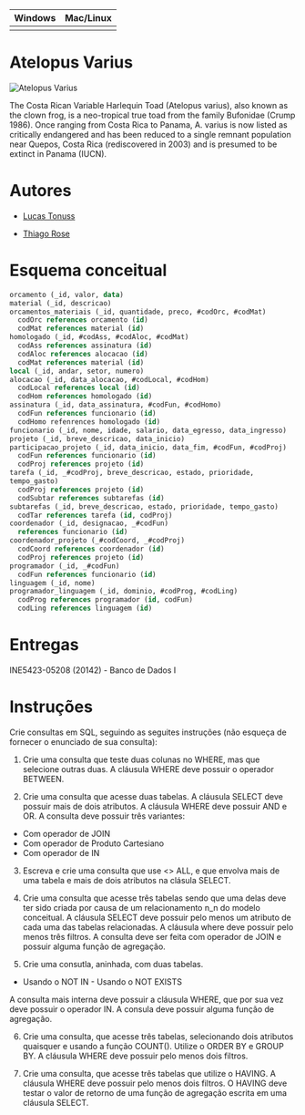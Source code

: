 Windows        | Mac/Linux
-------------- | ------------
               |

# Atelopus Varius

![Atelopus
Varius](http://upload.wikimedia.org/wikipedia/commons/0/0a/Atelopus_varius_1.jpg)

The Costa Rican Variable Harlequin Toad (Atelopus varius), also known as the
clown frog, is a neo-tropical true toad from the family Bufonidae (Crump 1986).
Once ranging from Costa Rica to Panama, A. varius is now listed as critically
endangered and has been reduced to a single remnant population near Quepos,
Costa Rica (rediscovered in 2003) and is presumed to be extinct in Panama
(IUCN).

# Autores

- [Lucas Tonuss](https://github.com/tonussi/)

- [Thiago Rose](https://github.com/thisenrose/)

# Esquema conceitual

```sql
orcamento (_id, valor, data)
material (_id, descricao)
orcamentos_materiais (_id, quantidade, preco, #codOrc, #codMat)
  codOrc references orcamento (id)
  codMat references material (id)
homologado (_id, #codAss, #codAloc, #codMat)
  codAss references assinatura (id)
  codAloc references alocacao (id)
  codMat references material (id)
local (_id, andar, setor, numero)
alocacao (_id, data_alocacao, #codLocal, #codHom)
  codLocal references local (id)
  codHom references homologado (id)
assinatura (_id, data_assinatura, #codFun, #codHomo)
  codFun references funcionario (id)
  codHomo refenrences homologado (id)
funcionario (_id, nome, idade, salario, data_egresso, data_ingresso)
projeto (_id, breve_descricao, data_inicio)
participacao_projeto (_id, data_inicio, data_fim, #codFun, #codProj)
  codFun references funcionario (id)
  codProj references projeto (id)
tarefa (_id, _#codProj, breve_descricao, estado, prioridade,
tempo_gasto)
  codProj references projeto (id)
  codSubtar references subtarefas (id)
subtarefas (_id, breve_descricao, estado, prioridade, tempo_gasto)
  codTar references tarefa (id, codProj)
coordenador (_id, designacao, _#codFun)
  references funcionario (id)
coordenador_projeto (_#codCoord, _#codProj)
  codCoord references coordenador (id)
  codProj references projeto (id)
programador (_id, _#codFun)
  codFun references funcionario (id)
linguagem (_id, nome)
programador_linguagem (_id, dominio, #codProg, #codLing)
  codProg references programador (id, codFun)
  codLing references linguagem (id)
```

# Entregas

INE5423-05208 (20142) - Banco de Dados I

# Instruções

Crie consultas em SQL, seguindo as seguites instruções (não esqueça de fornecer
o enunciado de sua consulta):

1. Crie uma consulta que teste duas colunas no WHERE, mas que selecione outras
duas. A cláusula WHERE deve possuir o operador BETWEEN.

2. Crie uma consulta que acesse duas tabelas. A cláusula SELECT deve possuir
mais de dois atributos. A cláusula WHERE deve possuir AND e OR. A consulta deve
possuir três variantes:

- Com operador de JOIN
- Com operador de Produto Cartesiano
- Com operador de IN

3. Escreva e crie uma consulta que use <> ALL, e que envolva mais de uma tabela
e mais de dois atributos na clásula SELECT.

4. Crie uma consulta que acesse três tabelas sendo que uma delas deve ter sido
criada por causa de um relacionamento n_n do modelo conceitual. A cláusula
SELECT deve possuir pelo menos um atributo de cada uma das tabelas relacionadas.
A cláusula where deve possuir pelo menos três filtros. A consulta deve ser feita
com operador de JOIN e possuir alguma função de agregação.

5. Crie uma consutla, aninhada, com duas tabelas.

- Usando o NOT IN - Usando o NOT EXISTS

A consulta mais interna deve possuir a cláusula WHERE, que por sua vez deve
possuir o operador IN. A consula deve possuir alguma função de agregação.

6. Crie uma consulta, que acesse três tabelas, selecionando dois atributos
quaisquer e usando a função COUNT(). Utilize o ORDER BY e GROUP BY. A cláusula
WHERE deve possuir pelo menos dois filtros.

7. Crie uma consulta, que acesse três tabelas que utilize o HAVING. A cláusula
WHERE deve possuir pelo menos dois filtros. O HAVING deve testar o valor de
retorno de uma função de agregação escrita em uma cláusula SELECT.
